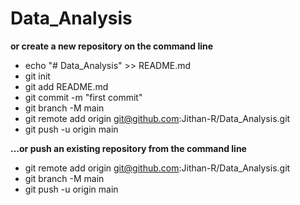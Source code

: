 # Data_Analysis

**or create a new repository on the command line**
* echo "# Data_Analysis" >> README.md
* git init
* git add README.md
* git commit -m "first commit"
* git branch -M main
* git remote add origin git@github.com:Jithan-R/Data_Analysis.git
* git push -u origin main

**…or push an existing repository from the command line**
* git remote add origin git@github.com:Jithan-R/Data_Analysis.git
* git branch -M main
* git push -u origin main
